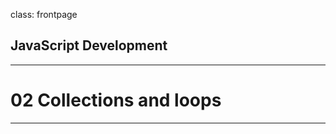 class: frontpage

<div>
  <h2>JavaScript Development</h2>
  <hr/>
  <h1>02 Collections and loops</h1>
</div>

---
